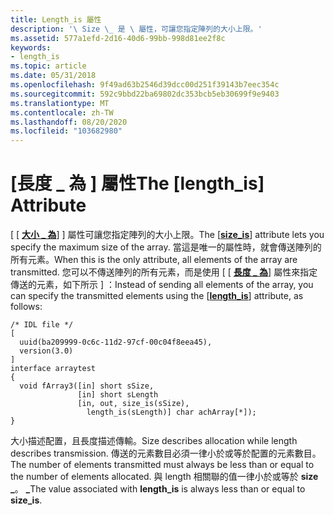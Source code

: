 ```yaml
---
title: Length_is 屬性
description: '\ Size \_ 是 \ 屬性，可讓您指定陣列的大小上限。'
ms.assetid: 577a1efd-2d16-40d6-99bb-998d81ee2f8c
keywords:
- length_is
ms.topic: article
ms.date: 05/31/2018
ms.openlocfilehash: 9f49ad63b2546d39dcc00d251f39143b7eec354c
ms.sourcegitcommit: 592c9bbd22ba69802dc353bcb5eb30699f9e9403
ms.translationtype: MT
ms.contentlocale: zh-TW
ms.lasthandoff: 08/20/2020
ms.locfileid: "103682980"
---
```

# <a name="the-length_is-attribute"></a><span data-ttu-id="3e436-104">\[長度 \_ 為 \] 屬性</span><span class="sxs-lookup"><span data-stu-id="3e436-104">The \[length\_is\] Attribute</span></span>

<span data-ttu-id="3e436-105">[ \[ [**大小 \_ 為**](/windows/desktop/Midl/size-is)] \] 屬性可讓您指定陣列的大小上限。</span><span class="sxs-lookup"><span data-stu-id="3e436-105">The \[[**size\_is**](/windows/desktop/Midl/size-is)\] attribute lets you specify the maximum size of the array.</span></span> <span data-ttu-id="3e436-106">當這是唯一的屬性時，就會傳送陣列的所有元素。</span><span class="sxs-lookup"><span data-stu-id="3e436-106">When this is the only attribute, all elements of the array are transmitted.</span></span> <span data-ttu-id="3e436-107">您可以不傳送陣列的所有元素，而是使用 [ \[ [**長度 \_ 為**](/windows/desktop/Midl/length-is)] 屬性來指定傳送的元素，如下所示 \] ：</span><span class="sxs-lookup"><span data-stu-id="3e436-107">Instead of sending all elements of the array, you can specify the transmitted elements using the \[[**length\_is**](/windows/desktop/Midl/length-is)\] attribute, as follows:</span></span>

``` syntax
/* IDL file */
[ 
  uuid(ba209999-0c6c-11d2-97cf-00c04f8eea45),
  version(3.0)
]
interface arraytest
{
  void fArray3([in] short sSize,
               [in] short sLength
               [in, out, size_is(sSize), 
                 length_is(sLength)] char achArray[*]);
}
```

<span data-ttu-id="3e436-108">大小描述配置，且長度描述傳輸。</span><span class="sxs-lookup"><span data-stu-id="3e436-108">Size describes allocation while length describes transmission.</span></span> <span data-ttu-id="3e436-109">傳送的元素數目必須一律小於或等於配置的元素數目。</span><span class="sxs-lookup"><span data-stu-id="3e436-109">The number of elements transmitted must always be less than or equal to the number of elements allocated.</span></span> <span data-ttu-id="3e436-110">與 length 相關聯的值一律小於或等於 **size \_**。 **\_**</span><span class="sxs-lookup"><span data-stu-id="3e436-110">The value associated with **length\_is** is always less than or equal to **size\_is**.</span></span>

 

 